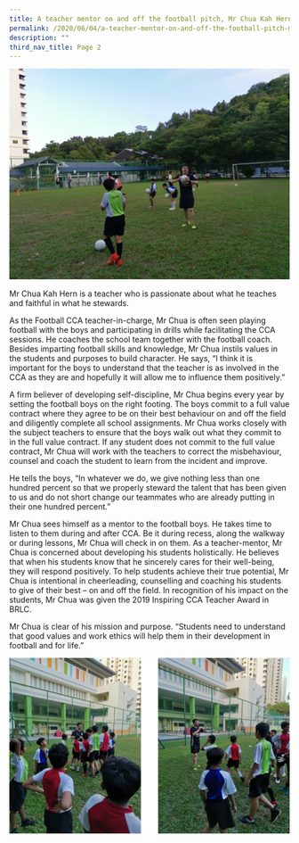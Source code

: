 ```yaml
---
title: A teacher mentor on and off the football pitch, Mr Chua Kah Hern
permalink: /2020/06/04/a-teacher-mentor-on-and-off-the-football-pitch-mr-chua-kah-hern/
description: ""
third_nav_title: Page 2
---
```

<img src="/images/IMG_20200224_075413-1024x768.jpeg">
<p>Mr Chua Kah Hern is a teacher who is passionate about what he teaches and faithful in what he stewards.</p>
<p>As the Football CCA teacher-in-charge, Mr Chua is often seen playing football with the boys and participating in drills while facilitating the CCA sessions. He coaches the school team together with the football coach. Besides imparting football skills and knowledge, Mr Chua instils values in the students and purposes to build character. He says, &ldquo;I think it is important for the boys to understand that the teacher is as involved in the CCA as they are and hopefully it will allow me to influence them positively.&rdquo;</p>
<p>A firm believer of developing self-discipline, Mr Chua begins every year by setting the football boys on the right footing. The boys commit to a full value contract where they agree to be on their best behaviour on and off the field and diligently complete all school assignments. Mr Chua works closely with the subject teachers to ensure that the boys walk out what they commit to in the full value contract. If any student does not commit to the full value contract, Mr Chua will work with the teachers to correct the misbehaviour, counsel and coach the student to learn from the incident and improve.</p>
<p>He tells the boys, &ldquo;In whatever we do, we give nothing less than one hundred percent so that we properly steward the talent that has been given to us and do not short change our teammates who are already putting in their one hundred percent.&rdquo;</p>
<p>Mr Chua sees himself as a mentor to the football boys. He takes time to listen to them during and after CCA. Be it during recess, along the walkway or during lessons, Mr Chua will check in on them. As a teacher-mentor, Mr Chua is concerned about developing his students holistically. He believes that when his students know that he sincerely cares for their well-being, they will respond positively. To help students achieve their true potential, Mr Chua is intentional in cheerleading, counselling and coaching his students to give of their best &ndash; on and off the field. In recognition of his impact on the students, Mr Chua was given the 2019 Inspiring CCA Teacher Award in BRLC.</p>
<p>Mr Chua is clear of his mission and purpose. &ldquo;Students need to understand that good values and work ethics will help them in their development in football and for life.&rdquo;</p>
<img src="/images/mrchua.jpg">
